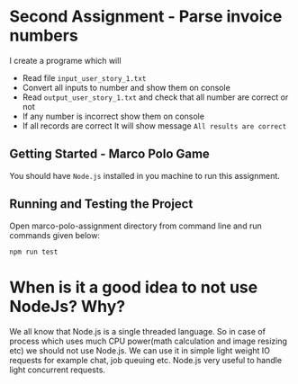 # Second Assignment - Parse invoice numbers
I create a programe which will 
* Read file `input_user_story_1.txt` 
* Convert all inputs to number and show them on console
* Read `output_user_story_1.txt` and check that all number are correct or not
* If any number is incorrect show them on console
* If all records are correct It will show message `All results are correct`

## Getting Started - Marco Polo Game
You should have `Node.js` installed in you machine to run this assignment.



## Running and Testing the Project
Open marco-polo-assignment directory from command line and run commands given below:
```
npm run test
```


# When is it a good idea to not use NodeJs? Why? 

We all know that Node.js is a single threaded language. So in case of process which uses much CPU power(math calculation and image resizing etc) we should not use Node.js.
We can use it in simple light weight IO requests for example chat, job queuing etc.
Node.js very useful to handle light concurrent requests.
